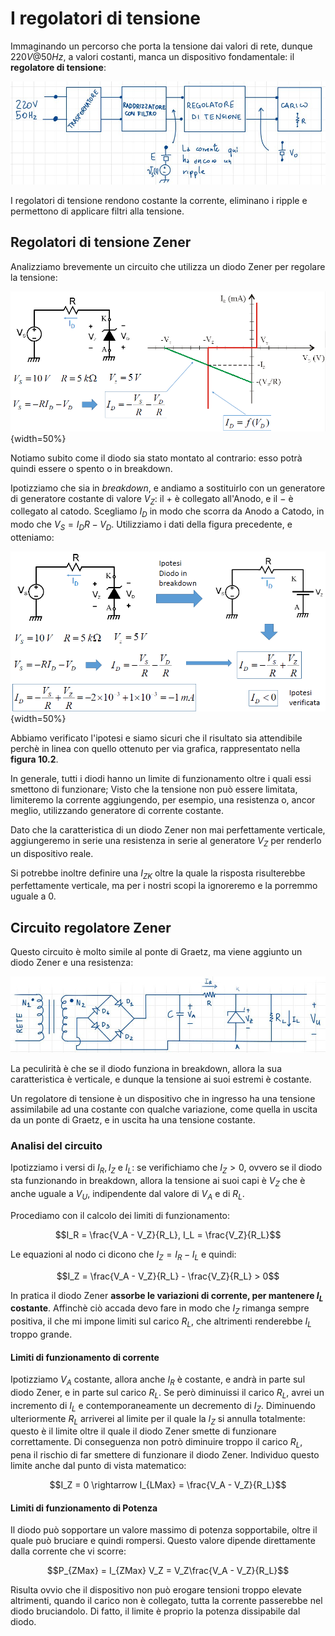 # I regolatori di tensione

Immaginando un percorso che porta la tensione dai valori di rete, dunque $220V @ 50Hz$, a valori costanti, manca un dispositivo fondamentale: il **regolatore di tensione**: 

![Il percorso della tensione](../images/10_RegolatoriDiTensione/Percorso.jpeg)

I regolatori di tensione rendono costante la corrente, eliminano i ripple e permettono di applicare filtri alla tensione.

## Regolatori di tensione Zener

Analizziamo brevemente un circuito che utilizza un diodo Zener per regolare la tensione:

![Regolatore di tensione Zener](../images/10_RegolatoriDiTensione/AnalisiCircuito.png){width=50%}

Notiamo subito come il diodo sia stato montato al contrario: esso potrà quindi essere o spento o in breakdown.

Ipotizziamo che sia in *breakdown*, e andiamo a sostituirlo con un generatore di generatore costante di valore $V_Z$: il $+$ è collegato all'Anodo, e il $-$ è collegato al catodo. Scegliamo $I_D$ in modo che scorra da Anodo a Catodo, in modo che $V_S = I_D R - V_D$. Utilizziamo i dati della figura precedente, e otteniamo:

![Analisi del circuito dopo la sostituzione](../images/10_RegolatoriDiTensione/AnalisiCircuito2.png){width=50%}

Abbiamo verificato l'ipotesi e siamo sicuri che il risultato sia attendibile perchè in linea con quello ottenuto per via grafica, rappresentato nella **figura 10.2**.

In generale, tutti i diodi hanno un limite di funzionamento oltre i quali essi smettono di funzionare; Visto che la tensione non può essere limitata, limiteremo la corrente aggiungendo, per esempio, una resistenza o, ancor meglio, utilizzando generatore di corrente costante.

Dato che la caratteristica di un diodo Zener non mai perfettamente verticale, aggiungeremo in serie una resistenza in serie al generatore $V_Z$ per renderlo un dispositivo reale.

Si potrebbe inoltre definire una $I_{ZK}$ oltre la quale la risposta risulterebbe perfettamente verticale, ma per i nostri scopi la ignoreremo e la porremmo uguale a $0$.

## Circuito regolatore Zener

Questo circuito è molto simile al ponte di Graetz, ma viene aggiunto un diodo Zener e una resistenza:

![Circuito regolatore Zener](../images/10_RegolatoriDiTensione/RegolatoreZener.jpeg)

La peculirità è che se il diodo funziona in breakdown, allora la sua caratteristica è verticale, e dunque la tensione ai suoi estremi è costante.

Un regolatore di tensione è un dispositivo che in ingresso ha una tensione assimilabile ad una costante con qualche variazione, come quella in uscita da un ponte di Graetz, e in uscita ha una tensione costante.

### Analisi del circuito

Ipotizziamo i versi di $I_R, I_Z$ e $I_L$: se verifichiamo che $I_Z > 0$, ovvero se il diodo sta funzionando in breakdown, allora la tensione ai suoi capi è $V_Z$ che è anche uguale a $V_U$, indipendente dal valore di $V_A$ e di $R_L$.

Procediamo con il calcolo dei limiti di funzionamento:

$$I_R = \frac{V_A - V_Z}{R_L}, I_L = \frac{V_Z}{R_L}$$

Le equazioni al nodo ci dicono che $I_Z = I_R - I_L$ e quindi:

$$I_Z = \frac{V_A - V_Z}{R_L} - \frac{V_Z}{R_L} > 0$$

In pratica il diodo Zener **assorbe le variazioni di corrente, per mantenere $I_L$ costante**. Affinchè ciò accada devo fare in modo che $I_Z$ rimanga sempre positiva, il che mi impone limiti sul carico $R_L$, che altrimenti renderebbe $I_L$ troppo grande.

#### Limiti di funzionamento di corrente 

Ipotizziamo $V_A$ costante, allora anche $I_R$ è costante, e andrà in parte sul diodo Zener, e in parte sul carico $R_L$. Se però diminuissi il carico $R_L$, avrei un incremento di $I_L$ e contemporaneamente un decremento di $I_Z$. Diminuendo ulteriormente $R_L$ arriverei al limite per il quale la $I_Z$ si annulla totalmente: questo è il limite oltre il quale il diodo Zener smette di funzionare correttamente. Di conseguenza non potrò diminuire troppo il carico $R_L$, pena il rischio di far smettere di funzionare il diodo Zener. Individuo questo limite anche dal punto di vista matematico:

$$I_Z = 0 \rightarrow I_{LMax} = \frac{V_A - V_Z}{R_L}$$

#### Limiti di funzionamento di Potenza

Il diodo può sopportare un valore massimo di potenza sopportabile, oltre il quale può bruciare e quindi rompersi. Questo valore dipende direttamente dalla corrente che vi scorre:

$$P_{ZMax} = I_{ZMax} V_Z = V_Z\frac{V_A - V_Z}{R_L}$$

Risulta ovvio che il dispositivo non può erogare tensioni troppo elevate altrimenti, quando il carico non è collegato, tutta la corrente passerebbe nel diodo bruciandolo. Di fatto, il limite è proprio la potenza dissipabile dal diodo.
